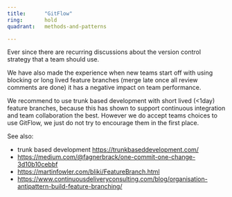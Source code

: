 ```yaml
---
title:      "GitFlow"
ring:       hold
quadrant:   methods-and-patterns

---
```

Ever since there are recurring discussions about the version control strategy that a team should use.

We have also made the experience when new teams start off with using blocking or long lived feature branches (merge late once all review comments are done) it has a negative impact on team performance.

We recommend to use trunk based development with short lived (<1day) feature branches, because this has shown to support continuous integration and team collaboration the best. However we do accept teams choices to use GitFlow, we just do not try to encourage them in the first place.

See also:
* trunk based development https://trunkbaseddevelopment.com/
* https://medium.com/@fagnerbrack/one-commit-one-change-3d10b10cebbf
* https://martinfowler.com/bliki/FeatureBranch.html
* https://www.continuousdeliveryconsulting.com/blog/organisation-antipattern-build-feature-branching/